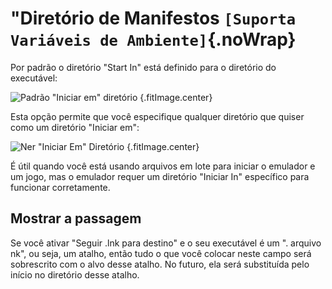 # "Diretório de Manifestos `[Suporta Variáveis de Ambiente]`{.noWrap}

Por padrão o diretório "Start In" está definido para o diretório do executável:

![Padrão "Iniciar em" diretório](../../../assets/images/default-start-in-directory.png) {.fitImage.center}

Esta opção permite que você especifique qualquer diretório que quiser como um diretório "Iniciar em":

![Ner "Iniciar Em" Diretório](../../../assets/images/new-start-in-directory.png) {.fitImage.center}

É útil quando você está usando arquivos em lote para iniciar o emulador e um jogo, mas o emulador requer um diretório "Iniciar In" específico para funcionar corretamente.

## Mostrar a passagem

Se você ativar "Seguir .lnk para destino" e o seu executável é um ". arquivo nk", ou seja, um atalho, então tudo o que você colocar neste campo será sobrescrito com o alvo desse atalho. No futuro, ela será substituída pelo início no diretório desse atalho.
